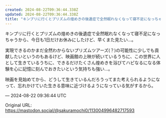 ```yaml
---
created: 2024-08-22T09:36:44.338Z
updated: 2024-08-22T09:36:44.338Z
title: "キンプリに行くとプリズムの煌めきの後遺症で全然眠れなくなって寝不足になっちゃうか[...]"
---
```


<p>キンプリに行くとプリズムの煌めきの後遺症で全然眠れなくなって寝不足になっちゃうから、今日も1日だけお休みにしたけど、早くまた見たい…。</p><p>実現できるのかまだ全然わからないプリズムツアーズ(？)の可能性に少しでも貢献したいというのもあるけど、映画館の上映が続いているうちに、この世界に人として生きているうちに、できるだけたくさん煌めきを浴びてハピなるになる体験を心に記憶に刻んでおきたいという気持ちも強い…。</p><p>映画を見始めてから、どうして生きているんだろうってまた考えられるようになって、忘れかけていた生きる意味に近づけるようになっている気がするから。</p>

&mdash; 2024-08-22 09:36:44 UTC

Original URL: https://mastodon.social/@sakuramochi0/113004996482717593

